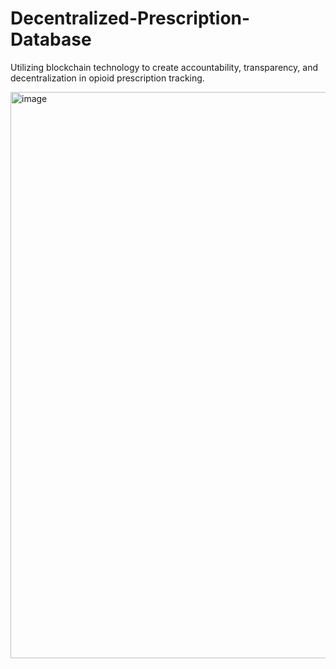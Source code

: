 # Decentralized-Prescription-Database
Utilizing blockchain technology to create accountability, transparency, and decentralization in opioid prescription tracking.

<img width="906" alt="image" src="https://user-images.githubusercontent.com/93875258/187072723-72ff9c3c-670d-4e1b-bcf3-c720cefb220f.png">
